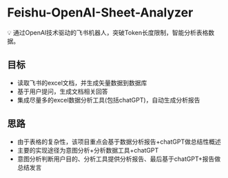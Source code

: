 # Feishu-OpenAI-Sheet-Analyzer
💡 通过OpenAI技术驱动的飞书机器人，突破Token长度限制，智能分析表格数据。

## 目标
* 读取飞书的excel文档，并生成矢量数据到数据库
* 基于用户提问，生成文档相关回答
* 集成尽量多的excel数据分析工具(包括chatGPT)，自动生成分析报告

## 思路
* 由于表格的复杂性，该项目重点会基于数据分析报告+chatGPT做总结性概述
* 主要的实现途径为意图分析+分析数据工具+chatGPT
* 意图分析判断用户目的、分析工具提供分析报告、最后基于chatGPT+报告做总结发言
